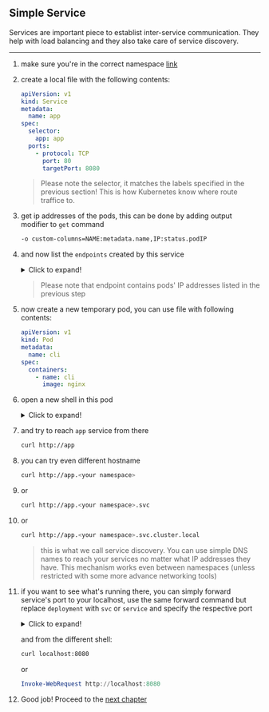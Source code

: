 ## Simple Service

Services are important piece to establist inter-service communication.
They help with load balancing and they also take care of service discovery.

---

1. make sure you're in the correct namespace [link](./00_single_pod.md)

2. create a local file with the following contents:

    ```yaml
    apiVersion: v1
    kind: Service
    metadata:
      name: app
    spec:
      selector:
        app: app
      ports:
        - protocol: TCP
          port: 80
          targetPort: 8080
    ```

    > Please note the selector, it matches the labels
    > specified in the previous section! This is how
    > Kubernetes know where route traffice to.

3. get ip addresses of the pods, this can be done by adding output modifier to `get` command

    ```bash
    -o custom-columns=NAME:metadata.name,IP:status.podIP
    ```

4. and now list the `endpoints` created by this service

    <details>
    <summary>Click to expand!</summary>

    ```bash
    kubectl get endpoints
    ```
    </details>

    > Please note that endpoint contains pods' IP addresses
    > listed in the previous step

5. now create a new temporary pod, you can use file with following contents:

    ```yaml
    apiVersion: v1
    kind: Pod
    metadata:
      name: cli
    spec:
      containers:
        - name: cli
          image: nginx
    ```

6. open a new shell in this pod

    <details>
    <summary>Click to expand!</summary>

    ```bash
    kubectl exec -it cli -- bash
    ```

    > If you need more details about Kubectl exec, please check
    > following article https://itnext.io/how-it-works-kubectl-exec-e31325daa910
    </details>

7. and try to reach `app` service from there

    ```bash
    curl http://app
    ```

8. you can try even different hostname

    ```bash
    curl http://app.<your namespace>

9. or

    ```bash
    curl http://app.<your namespace>.svc
    ```

10. or

    ```bash
    curl http://app.<your namespace>.svc.cluster.local
    ```

    > this is what we call service discovery. You can use
    > simple DNS names to reach your services no matter
    > what IP addresses they have. This mechanism works
    > even between namespaces (unless restricted with some more
    > advance networking tools)

11. if you want to see what's running there, you can simply forward service's port to your localhost, use the same forward command but replace `deployment` with `svc` or `service` and specify the respective port

    <details>
    <summary>Click to expand!</summary>

    ```bash
    kubectl port-forward svc/app 8080:80
    ```

    > please not the log messages, you have requested service
    > but it's forwarding to the pod. 
    </details>

    and from the different shell:

    ```bash
    curl localhost:8080
    ```

    or

    ```powershell
    Invoke-WebRequest http://localhost:8080
    ```

12. Good job! Proceed to the [next chapter](./03_one_off_job.md)

